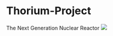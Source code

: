 # Thorium-Project
The Next Generation Nuclear Reactor 
 ![](https://img.shields.io/badge/Thorium%20Reactor-Project%20%2F%20Particle-Accelerator%20%2F%20UnrealEngine5%20%2F%20Fuel%20%2F%20Simulation-blue)


